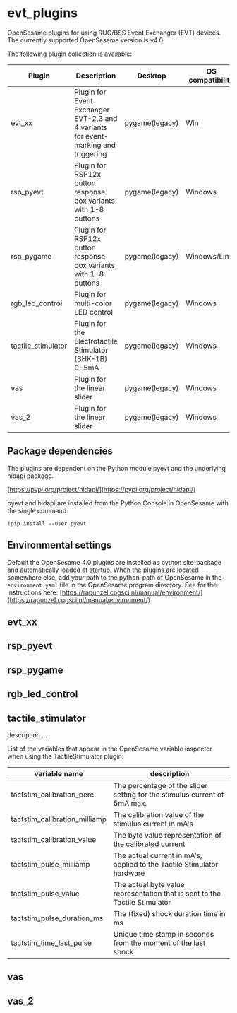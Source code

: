 # evt_plugins
OpenSesame plugins for using RUG/BSS Event Exchanger (EVT) devices.
The currently supported OpenSesame version is v4.0

The following plugin collection is available:

Plugin | Description | Desktop | OS compatibility | Status
------ | ----------- | ------- | ---------------- | ------
evt_xx | Plugin for Event Exchanger EVT-2,3 and 4 variants for event-marking and triggering | pygame(legacy) | Win | not validated
rsp_pyevt | Plugin for RSP12x button response box variants with 1-8 buttons | pygame(legacy) | Windows | not validated
rsp_pygame | Plugin for RSP12x button response box variants with 1-8 buttons | pygame(legacy) | Windows/Linux | validated
rgb_led_control | Plugin for multi-color LED control | pygame(legacy) | Windows | not validated
tactile_stimulator | Plugin for the Electrotactile Stimulator (SHK-1B) 0-5mA | pygame(legacy) | Windows | not validated
vas | Plugin for the linear slider | pygame(legacy) | Windows | not validated
vas_2 | Plugin for the linear slider | pygame(legacy) | Windows | not validated

## Package dependencies
The plugins are dependent on the Python module pyevt and the underlying hidapi package.

[https://pypi.org/project/hidapi/](https://pypi.org/project/hidapi/)

pyevt and hidapi are installed from the Python Console in OpenSesame with the single command:

`!pip install --user pyevt`

## Environmental settings
Default the OpenSesame 4.0 plugins are installed as python site-package and automatically loaded at startup.
When the plugins are located somewhere else, add your path to the python-path of OpenSesame in the `environment.yaml` file in the OpenSesame program directory. See for the instructions here: [https://rapunzel.cogsci.nl/manual/environment/](https://rapunzel.cogsci.nl/manual/environment/) 

## evt_xx

## rsp_pyevt

## rsp_pygame

## rgb_led_control

## tactile_stimulator
description ...

List of the variables that appear in the OpenSesame variable inspector when using the TactileStimulator plugin:

variable name | description
------------- | -----------
tactstim_calibration_perc | The percentage of the slider setting for the stimulus current of 5mA max.
tactstim_calibration_milliamp | The calibration value of the stimulus current in mA's
tactstim_calibration_value | The byte value representation of the calibrated current
tactstim_pulse_milliamp | The actual current in mA's, applied to the Tactile Stimulator hardware
tactstim_pulse_value | The actual byte value representation that is sent to the Tactile Stimulator
tactstim_pulse_duration_ms | The (fixed) shock duration time in ms
tactstim_time_last_pulse | Unique time stamp in seconds from the moment of the last shock

## vas

## vas_2


